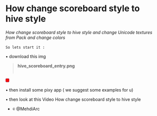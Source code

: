 # How change scoreboard style to hive style
*How change scoreboard style to hive style and change Unicode textures from Pack and change colors*

``So lets start it :``

• download this img
> <b>hive_scoreboard_entry.png</b><br><br>

  ![](hive_scoreboard_entry.png)
  
• then install some pixy app ( we suggest some examples for u)

• then look at this Video
How change scoreboard style to hive style


- ``©`` @MehdiArc
